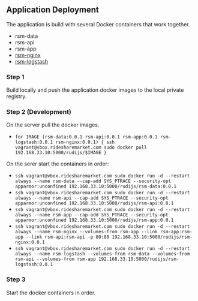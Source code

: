 ## Application Deployment

The application is build with several Docker containers that work together.

- rsm-data
- rsm-api
- rsm-app
- [rsm-nginx](../app/docker/nginx/README.md)
- [rsm-logstash](../app/docker/logstash/README.md)

### Step 1

Build locally and push the application docker images to the local private registry.

### Step 2 (Development)

On the server pull the docker images.

- `for IMAGE (rsm-data:0.0.1 rsm-api:0.0.1 rsm-app:0.0.1 rsm-logstash:0.0.1 rsm-nginx:0.0.1) { ssh vagrant@vbox.ridesharemarket.com sudo docker pull 192.168.33.10:5000/rudijs/$IMAGE }`

On the serer start the containers in order:

- `ssh vagrant@vbox.ridesharemarket.com sudo docker run -d --restart always --name rsm-data --cap-add SYS_PTRACE --security-opt apparmor:unconfined 192.168.33.10:5000/rudijs/rsm-data:0.0.1`
- `ssh vagrant@vbox.ridesharemarket.com sudo docker run -d --restart always --name rsm-api --cap-add SYS_PTRACE --security-opt apparmor:unconfined 192.168.33.10:5000/rudijs/rsm-api:0.0.1`
- `ssh vagrant@vbox.ridesharemarket.com sudo docker run -d --restart always --name rsm-app --cap-add SYS_PTRACE --security-opt apparmor:unconfined 192.168.33.10:5000/rudijs/rsm-app:0.0.1`
- `ssh vagrant@vbox.ridesharemarket.com sudo docker run -d --restart always --name rsm-nginx --volumes-from rsm-app --link rsm-app:rsm-app --link rsm-api:rsm-api -p 80:80 192.168.33.10:5000/rudijs/rsm-nginx:0.0.1`
- `ssh vagrant@vbox.ridesharemarket.com sudo docker run -d --restart always --name rsm-logstash --volumes-from rsm-data --volumes-from rsm-api --volumes-from rsm-app 192.168.33.10:5000/rudijs/rsm-logstash:0.0.1`

### Step 3

Start the docker containers in order.
